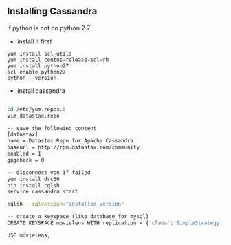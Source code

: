 ## Installing Cassandra

if python is not on python 2.7

- install it first

```
yum install scl-utils
yum install centos-release-scl-rh
yum install python27
scl enable python27
python --version
```

- install cassandra

```sh

cd /etc/yum.repos.d
vim datastax.repo

-- save the following content
[datastax]
name = Datastax Repo for Apache Cassandra
baseurl = http://rpm.datastax.com/community
enabled = 1
gpgcheck = 0

-- disconnect vpn if failed
yum install dsc30
pip install cqlsh
service cassandra start

cqlsh --cqlversion="installed version"

-- create a keyspace (like database for mysql)
CREATE KEYSPACE movielens WITH replication = {'class':'SimpleStrategy', 'replication_factor':'1'} AND durable_with = true;

USE movielens;

```

